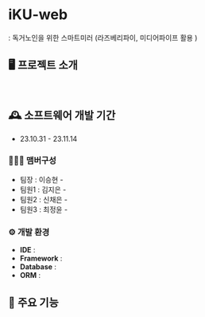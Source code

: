 # iKU-web
: 독거노인을 위한 스마트미러 (라즈베리파이, 미디어파이프 활용 )


## 🖥️ 프로젝트 소개
<br>

## 🕰️ 소프트웨어 개발 기간
* 23.10.31 - 23.11.14

### 🧑‍🤝‍🧑 맴버구성
 - 팀장  : 이승현 - 
 - 팀원1 : 김지은 - 
 - 팀원2 : 신채은 - 
 - 팀원3 : 최정윤 - 

### ⚙️ 개발 환경
- **IDE** : 
- **Framework** : 
- **Database** : 
- **ORM** : 

## 📌 주요 기능
